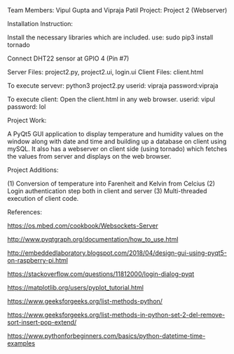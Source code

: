 Team Members: Vipul Gupta and Vipraja Patil
Project: Project 2 (Webserver)

Installation Instruction:

Install the necessary libraries which are included.
use: sudo pip3 install tornado

Connect DHT22 sensor at GPIO 4 (Pin #7)

Server Files: project2.py, project2.ui, login.ui
Client Files: client.html

To execute servevr: python3 project2.py
userid: vipraja
password:vipraja

To execute client: Open the client.html in any web browser.
userid: vipul
password: lol

Project Work:

A PyQt5 GUI application to display temperature and humidity values on the window along with date and time and building up a database on client using mySQL.
It also has a webserver on client side (using tornado) which fetches the values from server and displays on the web browser.

Project Additions:

(1) Conversion of temperature into Farenheit and Kelvin from Celcius
(2) Login authentication step both in client and server
(3) Multi-threaded execution of client code.

References:

https://os.mbed.com/cookbook/Websockets-Server

http://www.pyqtgraph.org/documentation/how_to_use.html

http://embeddedlaboratory.blogspot.com/2018/04/design-gui-using-pyqt5-on-raspberry-pi.html

https://stackoverflow.com/questions/11812000/login-dialog-pyqt

https://matplotlib.org/users/pyplot_tutorial.html

https://www.geeksforgeeks.org/list-methods-python/

https://www.geeksforgeeks.org/list-methods-in-python-set-2-del-remove-sort-insert-pop-extend/

https://www.pythonforbeginners.com/basics/python-datetime-time-examples